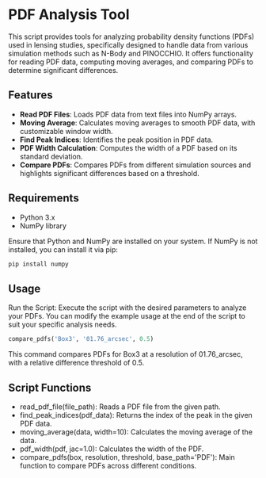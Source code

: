 # PDF Analysis Tool

This script provides tools for analyzing probability density functions (PDFs) used in lensing studies, specifically designed to handle data from various simulation methods such as N-Body and PINOCCHIO. It offers functionality for reading PDF data, computing moving averages, and comparing PDFs to determine significant differences.

## Features

- **Read PDF Files**: Loads PDF data from text files into NumPy arrays.
- **Moving Average**: Calculates moving averages to smooth PDF data, with customizable window width.
- **Find Peak Indices**: Identifies the peak position in PDF data.
- **PDF Width Calculation**: Computes the width of a PDF based on its standard deviation.
- **Compare PDFs**: Compares PDFs from different simulation sources and highlights significant differences based on a threshold.

## Requirements

- Python 3.x
- NumPy library

Ensure that Python and NumPy are installed on your system. If NumPy is not installed, you can install it via pip:

```bash
pip install numpy
```

## Usage

Run the Script: Execute the script with the desired parameters to analyze your PDFs. You can modify the example usage at the end of the script to suit your specific analysis needs.

```python
compare_pdfs('Box3', '01.76_arcsec', 0.5)
```

This command compares PDFs for Box3 at a resolution of 01.76_arcsec, with a relative difference threshold of 0.5.

## Script Functions

* read_pdf_file(file_path): Reads a PDF file from the given path.
* find_peak_indices(pdf_data): Returns the index of the peak in the given PDF data.
* moving_average(data, width=10): Calculates the moving average of the data.
* pdf_width(pdf, jac=1.0): Calculates the width of the PDF.
* compare_pdfs(box, resolution, threshold, base_path='PDF'): Main function to compare PDFs across different conditions.
